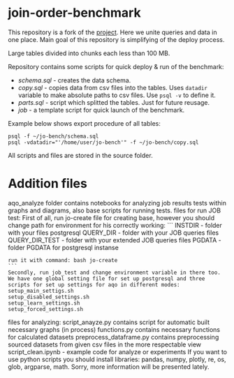 # join-order-benchmark

This repository is a fork of the [project](https://github.com/gregrahn/join-order-benchmark).
Here we unite queries and data in one place.
Main goal of this repository is simplifying of the deploy process.

Large tables divided into chunks each less than 100 MB.

Repository contains some scripts for quick deploy & run of the benchmark:
* *schema.sql* - creates the data schema.
* *copy.sql* - copies data from csv files into the tables. Uses `datadir` variable to make absolute paths to csv files. Use `psql -v` to define it.
* *parts.sql* - script which splitted the tables. Just for future reusage.
* *job* - a template script for quick launch of the benchmark.

Example below shows export procedure of all tables:

```
psql -f ~/jo-bench/schema.sql
psql -vdatadir="'/home/user/jo-bench'" -f ~/jo-bench/copy.sql
```
All scripts and files are stored in the source folder.

# Addition files
aqo_analyze folder contains notebooks for analyzing job results tests within graphs and diagrams, also base scripts for running tests.
files for run JOB test:
    First of all, run jo-create file for creating base, however you should change path for environment for his correctly working:
    ```
    INSTDIR - folder with your files postgresql
    QUERY_DIR - folder with your JOB queries files
    QUERY_DIR_TEST - folder with your extended JOB queries files
    PGDATA - folder PGDATA for postgresql instanse

    run it with command: bash jo-create
    ```
    Secondly, run job_test and change environment variable in there too.
    We have one global setting file for set up postgresql and three scripts for set up settings for aqo in different modes:
    setup_main_settigs.sh
    setup_disabled_settings.sh
    setup_learn_settings.sh
    setup_forced_settings.sh

files for analyzing:
    script_anayze.py contains script for automatic built necessary graphs (in process)
    functions.py contains necessary functions for calculated datasets
    preprocess_dataframe.py contains preprocessing sourced datasets from given csv files in the more respectable view
    script_clean.ipynb - example code for analyze or experiments
If you want to use python scripts you should install libraries:
    pandas, numpy, plotly, re, os, glob, argparse, math.
    Sorry, more information will be presented lately.



